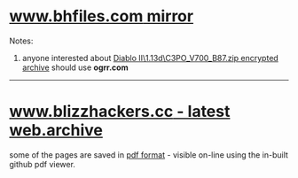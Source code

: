 # [www.bhfiles.com mirror](https://bit.ly/bhfiles)

Notes:
1. anyone interested about [Diablo II\1.13d\C3PO_V700_B87.zip encrypted archive](https://mega.nz/#F!C2IWgYIL!Mn4eJY1gNMQZRZ72-Sj8SQ?Sm5SFAwb) should use **ogrr.com**

---

# [www.blizzhackers.cc - latest web.archive](https://web.archive.org/web/20180624044043/http://www.blizzhackers.cc/)

some of the pages are saved in [pdf format](https://github.com/blizzhackers/bhfiles/tree/master/pdf%20saved%20pages) - visible on-line using the in-built github pdf viewer.